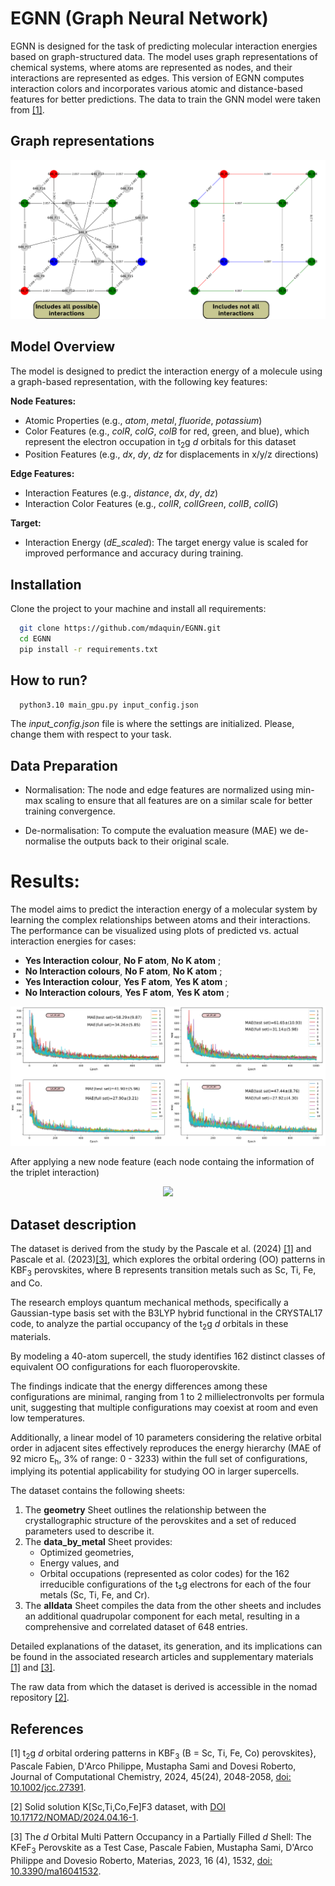 # EGNN (Graph Neural Network)

EGNN is designed for the task of predicting molecular interaction energies based on graph-structured data. The model uses graph representations of chemical systems, where atoms are represented as nodes, and their interactions are represented as edges. This version of EGNN computes interaction colors and incorporates various atomic and distance-based features for better predictions. The data to train the GNN model were taken from [[1]](#1). 


## Graph representations 

<div align="center">
<img src="https://github.com/mdaquin/EGNN/blob/main/EGNN_logo.png?raw=true">
</div>

## Model Overview

The model is designed to predict the interaction energy of a molecule using a graph-based representation, with the following key features:

**Node Features:**
- Atomic Properties (e.g., *atom*, *metal*, *fluoride*, *potassium*)
- Color Features (e.g., *colR*, *colG*, *colB* for red, green, and blue), which represent the electron occupation in t<sub>2</sub>g *d* orbitals for this dataset
- Position Features (e.g., *dx*, *dy*, *dz* for  displacements in x/y/z directions)

**Edge Features:**
- Interaction Features (e.g., *distance*, *dx*, *dy*, *dz*)
- Interaction Color Features (e.g., *colIR*, *colIGreen*, *colIB*, *colIG*)

**Target:**
- Interaction Energy (*dE_scaled*): The target energy value is scaled for improved performance and accuracy during training.

## Installation 
Clone the project to your machine and install all requirements:
```bash
  git clone https://github.com/mdaquin/EGNN.git
  cd EGNN
  pip install -r requirements.txt
```
## How to run?  
```bash
  python3.10 main_gpu.py input_config.json
```
The *input_config.json* file is where the settings are initialized. Please, change them with respect to your task. 

## Data Preparation 

- Normalisation: The node and edge features are normalized using min-max scaling to ensure that all features are on a similar scale for better training convergence. 

- De-normalisation: To compute the evaluation measure (MAE) we de-normalise the outputs back to their original scale. 

# Results: 

The model aims to predict the interaction energy of a molecular system by learning the complex relationships between atoms and their interactions. The performance can be visualized using plots of predicted vs. actual interaction energies for cases: 

- **Yes Interaction colour**, **No F atom**, **No K atom** ; 
- **No Interaction colours**, **No F atom**, **No K atom** ; 
- **Yes Interaction colour**, **Yes F atom**, **Yes K atom** ; 
- **No Interaction colours**, **Yes F atom**, **Yes K atom** ;


<div align="center">
<img src="https://github.com/mdaquin/EGNN/blob/main/results_mae.png?raw=true">
</div>

After applying a new node feature (each node containg the information of the triplet interaction)

<div align="center">
<img src="https://github.com/mdaquin/EGNN/blob/main/results_mae_3param.png?raw=true">
</div>



## Dataset description

The dataset is derived from the study by the Pascale et al. (2024)  [[1]](#1) and Pascale et al. (2023)[[3]](#3), which explores the orbital ordering (OO) patterns 
in KBF<sub>3</sub> perovskites, where B represents transition metals such as Sc, Ti, Fe, and Co. 

The research employs quantum mechanical methods, specifically a Gaussian-type basis set with the B3LYP hybrid functional in the CRYSTAL17 code, to analyze the partial occupancy of the t<sub>2</sub>g *d* orbitals in these materials. 

By modeling a 40-atom supercell, the study identifies 162 distinct classes of equivalent OO configurations for each fluoroperovskite. 

The findings indicate that the energy differences among these configurations are minimal, ranging from 1 to 2 millielectronvolts per formula unit, suggesting that multiple configurations may coexist at room and even low temperatures. 

Additionally, a linear model of 10 parameters considering the relative orbital order in adjacent sites effectively reproduces the energy hierarchy (MAE of 92 micro E<sub>h</sub>, 3% of range: 0 - 3233) within the full set of configurations, implying its potential applicability for studying OO in larger supercells.

The dataset contains the following sheets:

 1. The **geometry** Sheet outlines the relationship between the crystallographic structure of the perovskites and a set of reduced parameters used to describe it.
 1. The **data_by_metal** Sheet provides:
    * Optimized geometries,
    * Energy values, and
    * Orbital occupations (represented as color codes) for the 162 irreducible configurations of the t₂g electrons for each of the four metals (Sc, Ti, Fe, and Cr).
 1. The **alldata** Sheet compiles the data from the other sheets and includes an additional quadrupolar component for each metal, resulting in a comprehensive and correlated dataset of 648 entries.

Detailed explanations of the dataset, its generation, and its implications can be found in the associated research articles and supplementary materials [[1]](#1) and [[3]](#3). 

The raw data from which the dataset is derived is accessible in the nomad repository [[2]](#2).

## References

<a id="1">[1]</a>
  t<sub>2</sub>g *d* orbital ordering patterns in KBF<sub>3</sub> (B = Sc,  Ti,  Fe,  Co) perovskites},
  Pascale Fabien, D'Arco Philippe, Mustapha Sami and Dovesi Roberto, 
  Journal of Computational Chemistry,
  2024, 45(24), 2048-2058,
  [doi: 10.1002/jcc.27391](https://dx.doi.org/10.1002/jcc.27391).

<a id="2">[2]</a>
  Solid solution K[Sc,Ti,Co,Fe]F3 dataset, with [DOI 10.17172/NOMAD/2024.04.16-1](https://dx.doi.org/10.17172/NOMAD/2024.04.16-1).

<a id="3">[3]</a>
  The *d* Orbital Multi Pattern Occupancy in a Partially Filled *d* Shell: The KFeF<sub>3</sub> Perovskite as a Test Case,
  Pascale Fabien, Mustapha Sami, D'Arco Philippe and Dovesio Roberto, 
  Materias, 2023, 16 (4), 1532,
  [doi: 10.3390/ma16041532](https://dx.doi.org/10.3390/ma16041532).
